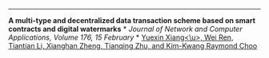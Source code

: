 ---
**A multi-type and decentralized data transaction scheme based on smart contracts and digital watermarks**
    * *Journal of Network and Computer Applications, Volume 176, 15 February*
    * <u>Yuexin Xiang<\u>, Wei Ren, Tiantian Li, Xianghan Zheng, Tianqing Zhu, and Kim-Kwang Raymond Choo




